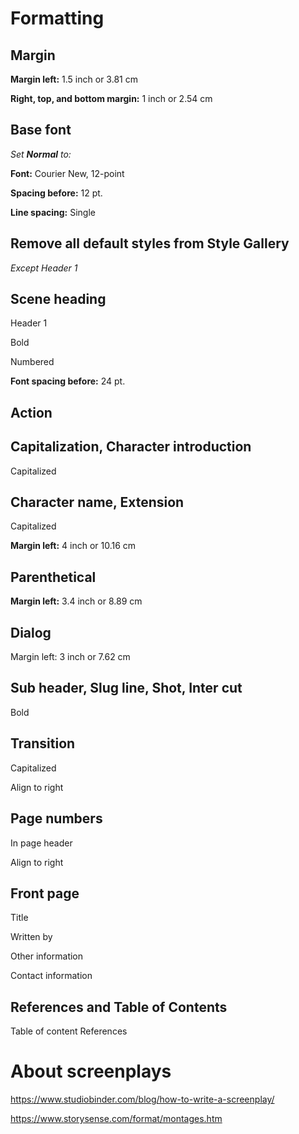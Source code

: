 # Formatting

## Margin

**Margin left:** 1.5 inch or 3.81 cm

**Right, top, and bottom margin:** 1 inch or 2.54 cm

## Base font

*Set **Normal** to:*

**Font:** Courier New, 12-point

**Spacing before:** 12 pt.

**Line spacing:** Single

## Remove all default styles from Style Gallery

*Except Header 1*

## Scene heading
Header 1

Bold

Numbered

**Font spacing before:** 24 pt.


## Action

## Capitalization, Character introduction
Capitalized

## Character name, Extension
Capitalized

**Margin left:** 4 inch or 10.16 cm

## Parenthetical

**Margin left:** 3.4 inch or 8.89 cm

## Dialog
Margin left: 3 inch or 7.62 cm

## Sub header, Slug line, Shot, Inter cut
Bold

## Transition
Capitalized

Align to right

## Page numbers
In page header

Align to right

## Front page
Title

Written by

Other information

Contact information

## References and Table of Contents
Table of content
References

# About screenplays
https://www.studiobinder.com/blog/how-to-write-a-screenplay/

https://www.storysense.com/format/montages.htm
